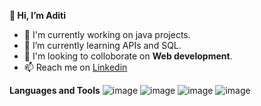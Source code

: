 **👋 Hi, I’m Aditi**

- 🔭 I'm currently working on java projects.
- 🌱 I’m currently learning APIs and SQL.
- 👯 I'm looking to colloborate on **Web development**.
- 📫 Reach me on [Linkedin](https://www.linkedin.com/feed/)

**Languages and Tools**
![image](https://user-images.githubusercontent.com/87319921/131159583-60be0f3d-d25f-463f-a632-75f8f37417d1.png)
![image](https://user-images.githubusercontent.com/87319921/131159603-6c06944c-b757-4475-b702-f24b44a12f32.png)
![image](https://user-images.githubusercontent.com/87319921/131159622-703987cf-80fc-4342-a74b-0cb957a2d58b.png)
![image](https://user-images.githubusercontent.com/87319921/131159643-94b3b26a-0c70-4416-b839-596214831e2a.png)

<!---
AditiGoyal05/AditiGoyal05 is a ✨ special ✨ repository because its `README.md` (this file) appears on your GitHub profile.
You can click the Preview link to take a look at your changes.
--->

